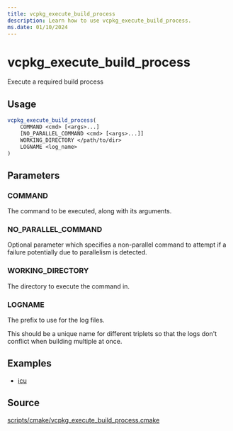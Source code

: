 ```yaml
---
title: vcpkg_execute_build_process
description: Learn how to use vcpkg_execute_build_process.
ms.date: 01/10/2024
---
```

# vcpkg_execute_build_process

Execute a required build process

## Usage

```cmake
vcpkg_execute_build_process(
    COMMAND <cmd> [<args>...]
    [NO_PARALLEL_COMMAND <cmd> [<args>...]]
    WORKING_DIRECTORY </path/to/dir>
    LOGNAME <log_name>
)
```

## Parameters

### COMMAND

The command to be executed, along with its arguments.

### NO_PARALLEL_COMMAND

Optional parameter which specifies a non-parallel command to attempt if a
failure potentially due to parallelism is detected.

### WORKING_DIRECTORY

The directory to execute the command in.

### LOGNAME

The prefix to use for the log files.

This should be a unique name for different triplets so that the logs don't
conflict when building multiple at once.

## Examples

- [icu](https://github.com/Microsoft/vcpkg/blob/master/ports/icu/portfile.cmake)

## Source

[scripts/cmake/vcpkg\_execute\_build\_process.cmake](https://github.com/Microsoft/vcpkg/blob/master/scripts/cmake/vcpkg_execute_build_process.cmake)
